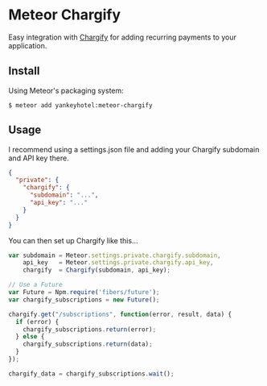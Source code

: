 # Meteor Chargify
Easy integration with [Chargify](http://chargify.com) for adding recurring payments to your application.

## Install
Using Meteor's packaging system:

`$ meteor add yankeyhotel:meteor-chargify`

## Usage

I recommend using a settings.json file and adding your Chargify subdomain and API key there.

```JSON
{
  "private": {
    "chargify": {
      "subdomain": "...",
      "api_key": "..."
    }
  }
}
```

You can then set up Chargify like this...

```JavaScript
var subdomain = Meteor.settings.private.chargify.subdomain,
    api_key   = Meteor.settings.private.chargify.api_key,
    chargify  = Chargify(subdomain, api_key);

// Use a Future
var Future = Npm.require('fibers/future');
var chargify_subscriptions = new Future();

chargify.get("/subscriptions", function(error, result, data) {
  if (error) {
    chargify_subscriptions.return(error);
  } else {
    chargify_subscriptions.return(data);
  }
});

chargify_data = chargify_subscriptions.wait();
```
